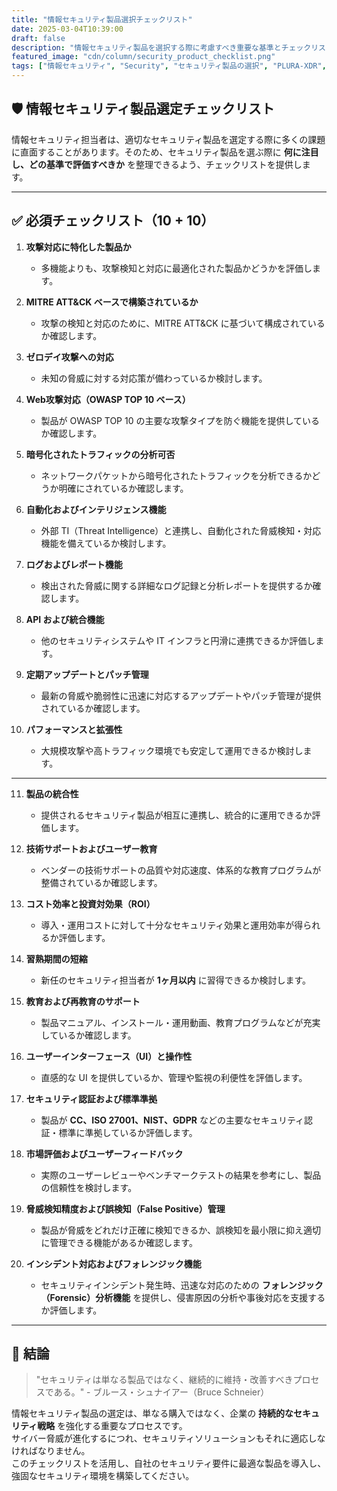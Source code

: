```yaml
---
title: "情報セキュリティ製品選択チェックリスト"
date: 2025-03-04T10:39:00
draft: false
description: "情報セキュリティ製品を選択する際に考慮すべき重要な基準とチェックリストを提供します。"
featured_image: "cdn/column/security_product_checklist.png"
tags: ["情報セキュリティ", "Security", "セキュリティ製品の選択", "PLURA-XDR", "企業セキュリティ"]
---
```


## 🛡️ 情報セキュリティ製品選定チェックリスト

情報セキュリティ担当者は、適切なセキュリティ製品を選定する際に多くの課題に直面することがあります。そのため、セキュリティ製品を選ぶ際に **何に注目し、どの基準で評価すべきか** を整理できるよう、チェックリストを提供します。
<!--more-->
---

## ✅ 必須チェックリスト（10 + 10）

1. **攻撃対応に特化した製品か**  
   - 多機能よりも、攻撃検知と対応に最適化された製品かどうかを評価します。

2. **MITRE ATT&CK ベースで構築されているか**  
   - 攻撃の検知と対応のために、MITRE ATT&CK に基づいて構成されているか確認します。

3. **ゼロデイ攻撃への対応**  
   - 未知の脅威に対する対応策が備わっているか検討します。

4. **Web攻撃対応（OWASP TOP 10 ベース）**  
   - 製品が OWASP TOP 10 の主要な攻撃タイプを防ぐ機能を提供しているか確認します。

5. **暗号化されたトラフィックの分析可否**  
   - ネットワークパケットから暗号化されたトラフィックを分析できるかどうか明確にされているか確認します。

6. **自動化およびインテリジェンス機能**  
   - 外部 TI（Threat Intelligence）と連携し、自動化された脅威検知・対応機能を備えているか検討します。

7. **ログおよびレポート機能**  
   - 検出された脅威に関する詳細なログ記録と分析レポートを提供するか確認します。

8. **API および統合機能**  
   - 他のセキュリティシステムや IT インフラと円滑に連携できるか評価します。

9. **定期アップデートとパッチ管理**  
   - 最新の脅威や脆弱性に迅速に対応するアップデートやパッチ管理が提供されているか確認します。

10. **パフォーマンスと拡張性**  
    - 大規模攻撃や高トラフィック環境でも安定して運用できるか検討します。

---

11. **製品の統合性**  
    - 提供されるセキュリティ製品が相互に連携し、統合的に運用できるか評価します。

12. **技術サポートおよびユーザー教育**  
    - ベンダーの技術サポートの品質や対応速度、体系的な教育プログラムが整備されているか確認します。

13. **コスト効率と投資対効果（ROI）**  
    - 導入・運用コストに対して十分なセキュリティ効果と運用効率が得られるか評価します。

14. **習熟期間の短縮**  
    - 新任のセキュリティ担当者が **1ヶ月以内** に習得できるか検討します。

15. **教育および再教育のサポート**  
    - 製品マニュアル、インストール・運用動画、教育プログラムなどが充実しているか確認します。

16. **ユーザーインターフェース（UI）と操作性**  
    - 直感的な UI を提供しているか、管理や監視の利便性を評価します。

17. **セキュリティ認証および標準準拠**  
    - 製品が **CC、ISO 27001、NIST、GDPR** などの主要なセキュリティ認証・標準に準拠しているか評価します。

18. **市場評価およびユーザーフィードバック**  
    - 実際のユーザーレビューやベンチマークテストの結果を参考にし、製品の信頼性を検討します。

19. **脅威検知精度および誤検知（False Positive）管理**  
    - 製品が脅威をどれだけ正確に検知できるか、誤検知を最小限に抑え適切に管理できる機能があるか確認します。
 
20. **インシデント対応およびフォレンジック機能**  
    - セキュリティインシデント発生時、迅速な対応のための **フォレンジック（Forensic）分析機能** を提供し、侵害原因の分析や事後対応を支援するか評価します。

---

## 📌 結論

> "セキュリティは単なる製品ではなく、継続的に維持・改善すべきプロセスである。" - ブルース・シュナイアー（Bruce Schneier）

情報セキュリティ製品の選定は、単なる購入ではなく、企業の **持続的なセキュリティ戦略** を強化する重要なプロセスです。  
サイバー脅威が進化するにつれ、セキュリティソリューションもそれに適応しなければなりません。  
このチェックリストを活用し、自社のセキュリティ要件に最適な製品を導入し、強固なセキュリティ環境を構築してください。
